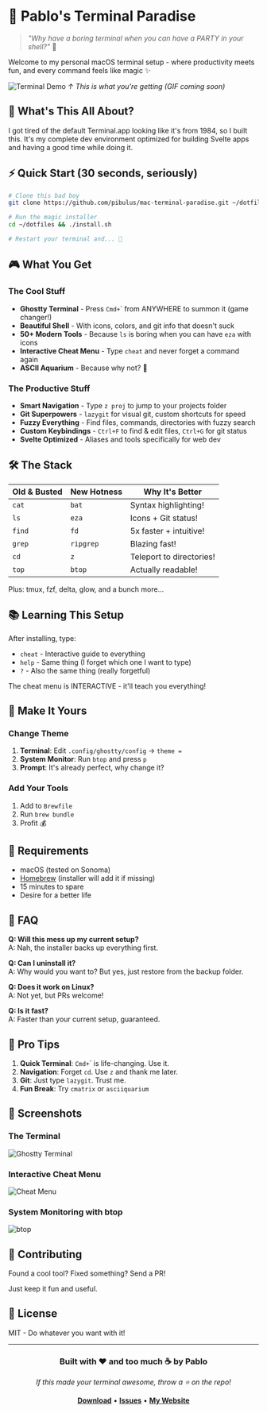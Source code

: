 # 🚀 Pablo's Terminal Paradise

> *"Why have a boring terminal when you can have a PARTY in your shell?"* 🎉

Welcome to my personal macOS terminal setup - where productivity meets fun, and every command feels like magic ✨

![Terminal Demo](https://user-images.githubusercontent.com/yourusername/terminal-demo.gif)
*↑ This is what you're getting (GIF coming soon)*

## 🎯 What's This All About?

I got tired of the default Terminal.app looking like it's from 1984, so I built this. It's my complete dev environment optimized for building Svelte apps and having a good time while doing it.

## ⚡ Quick Start (30 seconds, seriously)

```bash
# Clone this bad boy
git clone https://github.com/pibulus/mac-terminal-paradise.git ~/dotfiles

# Run the magic installer
cd ~/dotfiles && ./install.sh

# Restart your terminal and... 🤯
```

## 🎮 What You Get

### The Cool Stuff
- **Ghostty Terminal** - Press `Cmd+`\` from ANYWHERE to summon it (game changer!)
- **Beautiful Shell** - With icons, colors, and git info that doesn't suck
- **50+ Modern Tools** - Because `ls` is boring when you can have `eza` with icons
- **Interactive Cheat Menu** - Type `cheat` and never forget a command again
- **ASCII Aquarium** - Because why not? 🐠

### The Productive Stuff
- **Smart Navigation** - Type `z proj` to jump to your projects folder
- **Git Superpowers** - `lazygit` for visual git, custom shortcuts for speed
- **Fuzzy Everything** - Find files, commands, directories with fuzzy search
- **Custom Keybindings** - `Ctrl+F` to find & edit files, `Ctrl+G` for git status
- **Svelte Optimized** - Aliases and tools specifically for web dev

## 🛠️ The Stack

| Old & Busted | New Hotness | Why It's Better |
|--------------|-------------|-----------------|
| `cat` | `bat` | Syntax highlighting! |
| `ls` | `eza` | Icons + Git status! |
| `find` | `fd` | 5x faster + intuitive! |
| `grep` | `ripgrep` | Blazing fast! |
| `cd` | `z` | Teleport to directories! |
| `top` | `btop` | Actually readable! |

Plus: tmux, fzf, delta, glow, and a bunch more...

## 📚 Learning This Setup

After installing, type:
- `cheat` - Interactive guide to everything
- `help` - Same thing (I forget which one I want to type)
- `?` - Also the same thing (really forgetful)

The cheat menu is INTERACTIVE - it'll teach you everything!

## 🎨 Make It Yours

### Change Theme
1. **Terminal**: Edit `.config/ghostty/config` → `theme = `
2. **System Monitor**: Run `btop` and press `p`
3. **Prompt**: It's already perfect, why change it?

### Add Your Tools
1. Add to `Brewfile`
2. Run `brew bundle`
3. Profit 💰

## 🚨 Requirements

- macOS (tested on Sonoma)
- [Homebrew](https://brew.sh) (installer will add it if missing)
- 15 minutes to spare
- Desire for a better life

## 🤔 FAQ

**Q: Will this mess up my current setup?**  
A: Nah, the installer backs up everything first.

**Q: Can I uninstall it?**  
A: Why would you want to? But yes, just restore from the backup folder.

**Q: Does it work on Linux?**  
A: Not yet, but PRs welcome!

**Q: Is it fast?**  
A: Faster than your current setup, guaranteed.

## 🎯 Pro Tips

1. **Quick Terminal**: `Cmd+`\` is life-changing. Use it.
2. **Navigation**: Forget `cd`. Use `z` and thank me later.
3. **Git**: Just type `lazygit`. Trust me.
4. **Fun Break**: Try `cmatrix` or `asciiquarium`

## 📸 Screenshots

### The Terminal
![Ghostty Terminal](https://user-images.githubusercontent.com/yourusername/ghostty.png)

### Interactive Cheat Menu
![Cheat Menu](https://user-images.githubusercontent.com/yourusername/cheat-menu.png)

### System Monitoring with btop
![btop](https://user-images.githubusercontent.com/yourusername/btop.png)

## 🤝 Contributing

Found a cool tool? Fixed something? Send a PR! 

Just keep it fun and useful.

## 📝 License

MIT - Do whatever you want with it!

---

<div align="center">
  
### Built with ❤️ and too much ☕ by Pablo

*If this made your terminal awesome, throw a ⭐ on the repo!*

**[Download](https://github.com/pibulus/dotfiles/archive/main.zip)** • **[Issues](https://github.com/pibulus/dotfiles/issues)** • **[My Website](https://yoursite.com)**

</div>
